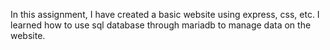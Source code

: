 In this assignment, I have created a basic website using express, css, etc. I learned how to use sql database through mariadb to manage data on the website.
